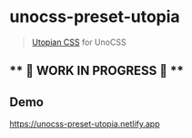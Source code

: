 # unocss-preset-utopia

> [Utopian CSS](utopia.fyi) for UnoCSS

## ** 🚧 WORK IN PROGRESS 🚧 **

## Demo

https://unocss-preset-utopia.netlify.app